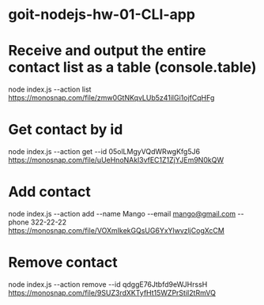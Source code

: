 # goit-nodejs-hw-01-CLI-app

# Receive and output the entire contact list as a table (console.table)
node index.js --action list
https://monosnap.com/file/zmw0GtNKqvLUb5z41ilGi1ojfCqHFg

# Get contact by id
node index.js --action get --id 05olLMgyVQdWRwgKfg5J6
https://monosnap.com/file/uUeHnoNAkl3vfEC1Z1ZjYJEm9N0kQW

# Add contact
node index.js --action add --name Mango --email mango@gmail.com --phone 322-22-22
https://monosnap.com/file/VOXmIkekGQsUG6YxYlwvzljCogXcCM

# Remove contact
node index.js --action remove --id qdggE76Jtbfd9eWJHrssH
https://monosnap.com/file/9SUZ3rdXKTyfHt15WZPrStiI2tRmVQ
